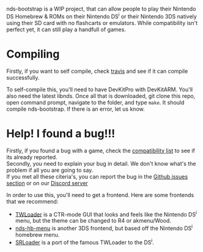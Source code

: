 nds-bootstrap is a WIP project, that can allow people to play their Nintendo DS Homebrew & ROMs on their Nintendo DS<sup>i</sup> or their Nintendo 3DS natively using their SD card with no flashcarts or emulators. While compatibility isn't perfect yet, it can still play a handfull of games.

# Compiling

Firstly, if you want to self compile, check [travis](https://travis-ci.org/ahezard/nds-bootstrap) and see if it can compile successfully.

To self-compile this, you'll need to have DevKitPro with DevKitARM. You'll also need the latest libnds. Once all that is downloaded, git clone this repo, open command prompt, navigate to the folder, and type `make`. It should compile nds-bootstrap. If there is an error, let us know.

# Help! I found a bug!!!

Firstly, if you found a bug with a game, check the [compatibility list](https://docs.google.com/spreadsheets/d/1M7MxYQzVhb4604esdvo57a7crSvbGzFIdotLW0bm0Co/edit?usp=sharing) to see if its already reported.     
Secondly, you need to explain your bug in detail. We don't know what's the problem if all you are going to say.     
If you met all these citeria's, you can report the bug in the [Github issues section](https://github.com/ahezard/nds-bootstrap/issues) or on our [Discord server](https://discordapp.com/invite/7bxTQfZ)

In order to use this, you'll need to get a frontend. Here are some frontends that we recommend:
- [TWLoader](https://github.com/Robz8/TWLoader) is a CTR-mode GUI that looks and feels like the Nintendo DS<sup>i</sup> menu, but the theme can be changed to R4 or akmenu/Wood.
- [nds-hb-menu](https://github.com/ahezard/nds-hb-menu/releases) is another 3DS frontend, but based off the Nintendo DS<sup>i</sup> homebrew menu.
- [SRLoader](https://github.com/Robz8/SRLoader) is a port of the famous TWLoader to the DS<sup>i</sup>.
